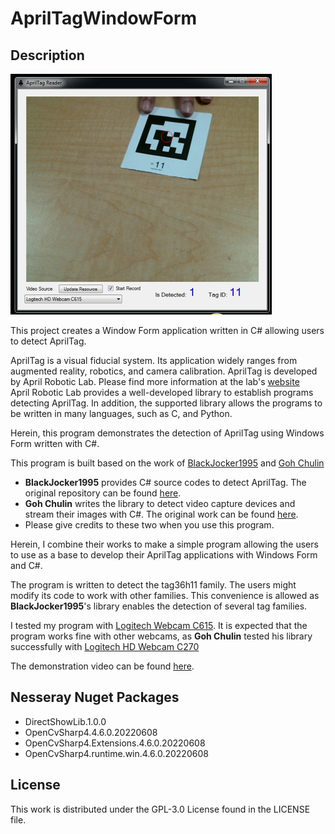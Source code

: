 # AprilTagWindowForm

## Description

![AprilTagWindowForm](image/Display.png)

This project creates a Window Form application written in C# allowing users to detect AprilTag.

AprilTag is a visual fiducial system. Its application widely ranges from augmented reality, robotics, and camera calibration. AprilTag is developed by April Robotic Lab. Please find more information at the lab's [website](https://april.eecs.umich.edu/software/apriltag)  
April Robotic Lab provides a well-developed library to establish programs detecting AprilTag. In addition, the supported library allows the programs to be written in many languages, such as C, and Python.

Herein, this program demonstrates the detection of AprilTag using Windows Form written with C#.

This program is built based on the work of [BlackJocker1995](https://github.com/BlackJocker1995/Apriltagcsharp) and [Goh Chulin](https://github.com/goh-chunlin/WebcamWinForm)

- **BlackJocker1995** provides C# source codes to detect AprilTag. The original repository can be found [here](https://github.com/BlackJocker1995/Apriltagcsharp).
- **Goh Chulin** writes the library to detect video capture devices and stream their images with C#. The original work can be found [here](https://github.com/goh-chunlin/WebcamWinForm).
- Please give credits to these two when you use this program.

Herein, I combine their works to make a simple program allowing the users to use as a base to develop their AprilTag applications with Windows Form and C#.

The program is written to detect the tag36h11 family. The users might modify its code to work with other families. This convenience is allowed as **BlackJocker1995**'s library enables the detection of several tag families.

I tested my program with [Logitech Webcam C615](https://www.logitech.com/en-us/products/webcams/c615-webcam.960-000733.html). It is expected that the program works fine with other webcams, as **Goh Chulin** tested his library successfully with [Logitech HD Webcam C270](https://www.logitech.com/en-us/products/webcams/c270-hd-webcam.960-000694.html)

The demonstration video can be found [here](https://youtu.be/W1fL9RylnOQ).

## Nesseray Nuget Packages

- DirectShowLib.1.0.0
- OpenCvSharp4.4.6.0.20220608
- OpenCvSharp4.Extensions.4.6.0.20220608
- OpenCvSharp4.runtime.win.4.6.0.20220608

## License

This work is distributed under the GPL-3.0 License found in the LICENSE file.
